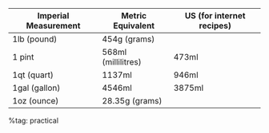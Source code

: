 
| Imperial Measurement | Metric Equivalent | US (for internet recipes) |
|----------------------|-------------------|---------------------------|
| 1lb (pound)         | 454g (grams)       | 
| 1 pint              | 568ml (millilitres)| 473ml |
| 1qt (quart)         | 1137ml             | 946ml |
| 1gal (gallon)       | 4546ml             | 3875ml|
| 1oz (ounce)         | 28.35g (grams)     |

%tag: practical
